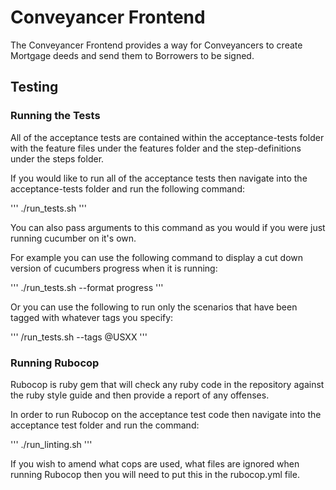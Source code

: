 # Conveyancer Frontend

The Conveyancer Frontend provides a way for Conveyancers to create Mortgage deeds and send them to Borrowers to be signed.

## Testing

### Running the Tests

All of the acceptance tests are contained within the acceptance-tests folder with the feature files under the features folder and the step-definitions under the steps folder.

If you would like to run all of the acceptance tests then navigate into the acceptance-tests folder and run the following command:

'''
./run_tests.sh
'''

You can also pass arguments to this command as you would if you were just running cucumber on it's own.

For example you can use the following command to display a cut down version of cucumbers progress when it is running:

'''
./run_tests.sh --format progress
'''

Or you can use the following to run only the scenarios that have been tagged with whatever tags you specify:

'''
/run_tests.sh --tags @USXX
'''

### Running Rubocop

Rubocop is ruby gem that will check any ruby code in the repository against the ruby style guide and then provide a report of any offenses.

In order to run Rubocop on the acceptance test code then navigate into the acceptance test folder and run the command:

'''
./run_linting.sh
'''

If you wish to amend what cops are used, what files are ignored when running Rubocop then you will need to put this in the rubocop.yml file.

